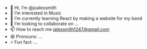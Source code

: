 - 👋 Hi, I’m @joalexsmith
- 👀 I’m interested in Music
- 🌱 I’m currently learning React by making a website for my band
- 💞️ I’m looking to collaborate on ...
- 📫 How to reach me jalexsmith1247@gmail.com
- 😄 Pronouns: ...
- ⚡ Fun fact: ...

<!---
joalexsmith/joalexsmith is a ✨ special ✨ repository because its `README.md` (this file) appears on your GitHub profile.
You can click the Preview link to take a look at your changes.
--->
